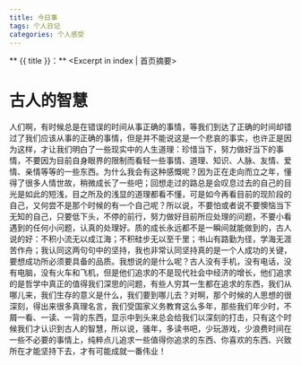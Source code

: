 ```yaml
---
title: 今日事
tags: 个人日记
categories: 个人感受
---
```

** {{ title }}：** <Excerpt in index | 首页摘要>

# 古人的智慧
人们啊，有时候总是在错误的时间从事正确的事情，等我们到达了正确的时间却错过了我们应该从事的正确的事情，但是并不能说这是一个悲哀的事实，也许正是因为这样，才让我们明白了一些现实中的人生道理：珍惜当下，努力做好当下的事情，不要因为目前自身眼界的限制而看轻一些事情、道理、知识、人脉、友情、爱情、亲情等等的一些东西。为什么我会有这种感慨呢？因为正在走向而立之年，懂得了很多人情世故，稍微成长了一些吧；回想走过的路总是会叹息过去的自己的目光是如此的短浅，目之所及的浅显的道理都看不懂，可是如今再看目前的现阶段的自己，又何尝不是那个时候的有一个自己呢？所以说，不要怕或者说不要懊恼当下无知的自己，只要低下头，不停的前行，努力做好目前所应处理的问题，不要小看遇到的任何小问题，认真的处理好。质的成长永远都不是一瞬间就能做到的，古人说的好：不积小流无以成江海；不积硅步无以至千里；书山有路勤为径，学海无涯苦作舟；我认同这两句句中的坚持，我也非常认同坚持真的是一个人成功的关键，要想成功所必须要具备的品质。我想说的是什么呢？古人没有手机，没有电话，没有电脑，没有火车和飞机，但是他们追求的不是现代社会中经济的增长，他们追求的是哲学中真正的值得我们深思的问题，有些人穷其一生都在追求的东西，我们从哪儿来，我们生存的意义是什么，我们要到哪儿去？对啊，那个时候的人思想的很深刻，得出来很多真理名言，我们受国家义务教育这么多年，那些我们年少时，不屑一看、一读、一背的东西，显示中到头来总会给我们以深刻的打击，只有这个时候我们才认识到古人的智慧，所以说，骚年，多读书吧，少玩游戏，少浪费时间在一些不必要的事情上，纯粹点儿追求一些值得你追求的东西、你喜欢的东西、兴致所在才能坚持下去，才有可能成就一番伟业！